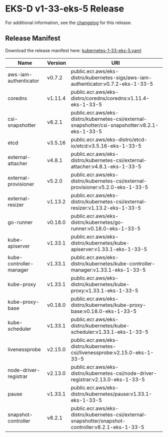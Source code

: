 # EKS-D v1-33-eks-5 Release

For additional information, see the [changelog](CHANGELOG-v1-33-eks-5.md) for this release.

## Release Manifest

Download the release manifest here: [kubernetes-1-33-eks-5.yaml](https://distro.eks.amazonaws.com/kubernetes-1-33/kubernetes-1-33-eks-5.yaml)

| Name | Version | URI |
|------|---------|-----|
| aws-iam-authenticator | v0.7.2 | public.ecr.aws/eks-distro/kubernetes-sigs/aws-iam-authenticator:v0.7.2-eks-1-33-5 |
| coredns | v1.11.4 | public.ecr.aws/eks-distro/coredns/coredns:v1.11.4-eks-1-33-5 |
| csi-snapshotter | v8.2.1 | public.ecr.aws/eks-distro/kubernetes-csi/external-snapshotter/csi-snapshotter:v8.2.1-eks-1-33-5 |
| etcd | v3.5.16 | public.ecr.aws/eks-distro/etcd-io/etcd:v3.5.16-eks-1-33-5 |
| external-attacher | v4.8.1 | public.ecr.aws/eks-distro/kubernetes-csi/external-attacher:v4.8.1-eks-1-33-5 |
| external-provisioner | v5.2.0 | public.ecr.aws/eks-distro/kubernetes-csi/external-provisioner:v5.2.0-eks-1-33-5 |
| external-resizer | v1.13.2 | public.ecr.aws/eks-distro/kubernetes-csi/external-resizer:v1.13.2-eks-1-33-5 |
| go-runner | v0.18.0 | public.ecr.aws/eks-distro/kubernetes/go-runner:v0.18.0-eks-1-33-5 |
| kube-apiserver | v1.33.1 | public.ecr.aws/eks-distro/kubernetes/kube-apiserver:v1.33.1-eks-1-33-5 |
| kube-controller-manager | v1.33.1 | public.ecr.aws/eks-distro/kubernetes/kube-controller-manager:v1.33.1-eks-1-33-5 |
| kube-proxy | v1.33.1 | public.ecr.aws/eks-distro/kubernetes/kube-proxy:v1.33.1-eks-1-33-5 |
| kube-proxy-base | v0.18.0 | public.ecr.aws/eks-distro/kubernetes/kube-proxy-base:v0.18.0-eks-1-33-5 |
| kube-scheduler | v1.33.1 | public.ecr.aws/eks-distro/kubernetes/kube-scheduler:v1.33.1-eks-1-33-5 |
| livenessprobe | v2.15.0 | public.ecr.aws/eks-distro/kubernetes-csi/livenessprobe:v2.15.0-eks-1-33-5 |
| node-driver-registrar | v2.13.0 | public.ecr.aws/eks-distro/kubernetes-csi/node-driver-registrar:v2.13.0-eks-1-33-5 |
| pause | v1.33.1 | public.ecr.aws/eks-distro/kubernetes/pause:v1.33.1-eks-1-33-5 |
| snapshot-controller | v8.2.1 | public.ecr.aws/eks-distro/kubernetes-csi/external-snapshotter/snapshot-controller:v8.2.1-eks-1-33-5 |
